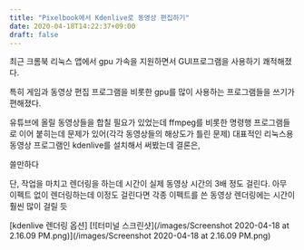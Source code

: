 ```yaml
---
title: "Pixelbook에서 Kdenlive로 동영상 편집하기"
date: 2020-04-18T14:22:37+09:00
draft: false
---
```


최근 크롬북 리눅스 앱에서 gpu 가속을 지원하면서 GUI프로그램을 사용하기 쾌적해졌다.

특히 게임과 동영상 편집 프로그램을 비롯한 gpu를 많이 사용하는 프로그램들을 쓰기가 편해졌다.

유튜브에 올릴 동영상들을 합칠 필요가 있었는데 ffmpeg를 비롯한 명령행 프로그램들로 이어 붙히는데 문제가 있어(각각 동영상들의 해상도가 틀린 문제) 대표적인 리눅스용 동영상 프로그램인 kdenlive를 설치해서 써봤는데 결론은,

쓸만하다

단, 작업을 마치고 렌더링을 하는데 시간이 실제 동영상 시간의 3배 정도 걸린다. 
아무 이펙트 없이 렌더링하는데 이정도 걸린다면 각종 이펙트를 쓴 동영상 렌더링에는 시간이 훨씬 많이 걸릴 듯

[kdenlive 렌더링 옵션]
[![터미널 스크린샷](/images/Screenshot 2020-04-18 at 2.16.09 PM.png)](/images/Screenshot 2020-04-18 at 2.16.09 PM.png)
